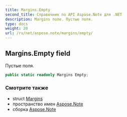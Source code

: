 ```yaml
---
title: Margins.Empty
second_title: Справочник по API Aspose.Note для .NET
description: Margins поле. Пустые поля.
type: docs
weight: 20
url: /ru/net/aspose.note/margins/empty/
---
```

## Margins.Empty field

Пустые поля.

```csharp
public static readonly Margins Empty;
```

### Смотрите также

* struct [Margins](../)
* пространство имен [Aspose.Note](../../margins/)
* сборка [Aspose.Note](../../../)


